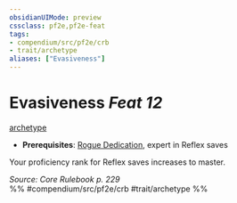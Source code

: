 ```yaml
---
obsidianUIMode: preview
cssclass: pf2e,pf2e-feat
tags:
- compendium/src/pf2e/crb
- trait/archetype
aliases: ["Evasiveness"]
---
```

# Evasiveness  *Feat 12*  
[archetype](archetype.md "Archetype Feat Trait")  

- **Prerequisites**: [Rogue Dedication](rogue-dedication.md), expert in Reflex saves

Your proficiency rank for Reflex saves increases to master.

*Source: Core Rulebook p. 229*  
%% #compendium/src/pf2e/crb #trait/archetype %%